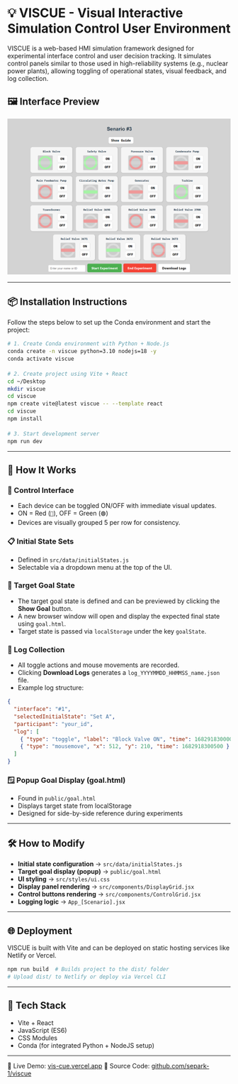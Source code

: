 # 💡 VISCUE - Visual Interactive Simulation Control User Environment

VISCUE is a web-based HMI simulation framework designed for experimental interface control and user decision tracking. It simulates control panels similar to those used in high-reliability systems (e.g., nuclear power plants), allowing toggling of operational states, visual feedback, and log collection.

## 🖼 Interface Preview

<p align="center">
  <img src="./public/example.png" alt="Example Interface" width="600"/>
</p>

---

## 📦 Installation Instructions

Follow the steps below to set up the Conda environment and start the project:

```bash
# 1. Create Conda environment with Python + Node.js
conda create -n viscue python=3.10 nodejs=18 -y
conda activate viscue

# 2. Create project using Vite + React
cd ~/Desktop
mkdir viscue
cd viscue
npm create vite@latest viscue -- --template react
cd viscue
npm install

# 3. Start development server
npm run dev
```

---

## 🚀 How It Works

### 🔧 Control Interface
- Each device can be toggled ON/OFF with immediate visual updates.
- ON = Red (`🔴`), OFF = Green (`🟢`)
- Devices are visually grouped 5 per row for consistency.

### 📋 Initial State Sets
- Defined in `src/data/initialStates.js`
- Selectable via a dropdown menu at the top of the UI.

### 🎯 Target Goal State
- The target goal state is defined and can be previewed by clicking the **Show Goal** button.
- A new browser window will open and display the expected final state using `goal.html`.
- Target state is passed via `localStorage` under the key `goalState`.

### 💾 Log Collection
- All toggle actions and mouse movements are recorded.
- Clicking **Download Logs** generates a `log_YYYYMMDD_HHMMSS_name.json` file.
- Example log structure:

```json
{
  "interface": "#1",
  "selectedInitialState": "Set A",
  "participant": "your_id",
  "log": [
    { "type": "toggle", "label": "Block Valve ON", "time": 1682918300000 },
    { "type": "mousemove", "x": 512, "y": 210, "time": 1682918300500 }
  ]
}
```

### 🪟 Popup Goal Display (goal.html)
- Found in `public/goal.html`
- Displays target state from localStorage
- Designed for side-by-side reference during experiments

---

## 🛠 How to Modify

- **Initial state configuration** → `src/data/initialStates.js`
- **Target goal display (popup)** → `public/goal.html`
- **UI styling** → `src/styles/ui.css`
- **Display panel rendering** → `src/components/DisplayGrid.jsx`
- **Control buttons rendering** → `src/components/ControlGrid.jsx`
- **Logging logic** → `App_[Scenario].jsx`

---

## 🌐 Deployment

VISCUE is built with Vite and can be deployed on static hosting services like Netlify or Vercel.

```bash
npm run build  # Builds project to the dist/ folder
# Upload dist/ to Netlify or deploy via Vercel CLI
```

---

## 🧰 Tech Stack
- Vite + React
- JavaScript (ES6)
- CSS Modules
- Conda (for integrated Python + NodeJS setup)

---

🔗 Live Demo: [vis-cue.vercel.app](https://vis-cue-ss-projects-d534f65d.vercel.app/)
📂 Source Code: [github.com/separk-1/viscue](https://github.com/separk-1/viscue)

